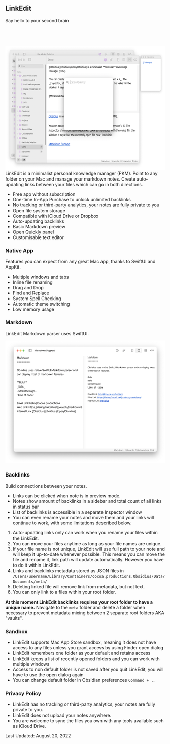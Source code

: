 <h2 class="appName">LinkEdit</h2>
<p class="hero">Say hello to your second brain</p>

<a href="https://apps.apple.com/app/id1597510262" style="display:inline-block;overflow:hidden;background:url(images/mac-app-store.svg) no-repeat;width:165px;height:40px;" class="badge"></a>

<img src="/images/obsidius-promo.png" alt="Two LinkEdit windows showing open text files" style="width: 622px; height: 390px;">
<br>
LinkEdit is a minimalist personal knowledge manager (PKM). Point to any folder on your Mac and manage your markdown notes. Create auto-updating links between your files which can go in both directions. 

- Free app without subscription  
- One-time In-App Purchase to unlock unlimited backlinks
- No tracking or third-party analytics, your notes are fully private to you  
- Open file system storage   
- Compatible with iCloud Drive or Dropbox  
- Auto-updating backlinks  
- Basic Markdown preview  
- Open Quickly panel
- Customisable text editor  

<h3 id="privacy">Native App</h3>

Features you can expect from any great Mac app, thanks to SwiftUI and AppKit.

- Multiple windows and tabs
- Inline file renaming
- Drag and Drop
- Find and Replace
- System Spell Checking
- Automatic theme switching
- Low memory usage  

<h3 id="privacy">Markdown</h3>

LinkEdit Markdown parser uses SwiftUI.

<img src="/images/markdown.png" alt="Editor window with preview on a right showing markdown features" style="width: 535px; height: 386px;">

<h3>Backlinks</h3>

Build connections between your notes. 

- Links can be clicked when note is in preview mode.
- Notes show amount of backlinks in a sidebar and total count of all links in status bar
- List of backlinks is accessible in a separate Inspector window
- You can even rename your notes and move them and your links will continue to work, with some limitations described below.

1. Auto-updating links only can work when you rename your files within the LinkEdit.
2. You can move your files anytime as long as your file names are unique.
3. If your file name is not unique, LinkEdit will use full path to your note and will keep it up-to-date whenever possible. This means you can move the file and rename it, link path will update automatically. However you have to do it within LinkEdit.
4. Links and backlinks metadata stored as JSON files in `/Users/username/Library/Containers/cocoa.productions.Obsidius/Data/Documents/meta/`
5. Deleting linked file will remove link from metadata, but not text.
6. You can only link to a files within your root folder.

**At this moment LinkEdit backlinks requires your root folder to have a unique name.**
Navigate to the `meta` folder and delete a folder when necessary to prevent metadata mixing between 2 separate root folders AKA "vaults".

<h3>Sandbox</h3>

- LinkEdit supports Mac App Store sandbox, meaning it does not have access to any files unless you grant access by using Finder open dialog
- LinkEdit remembers one folder as your default and retains access
- LinkEdit keeps a list of recently opened folders and you can work with multiple windows
- Access to non default folder is not saved after you quit LinkEdit, you will have to use the open dialog again
- You can change default folder in Obsidian preferences `Command + ,`.

<h3 id="privacy">Privacy Policy</h3>

- LinkEdit has no tracking or third-party analytics, your notes are fully private to you. 
- LinkEdit does not upload your notes anywhere. 
- You are welcome to sync the files you own with any tools available such as iCloud Drive.

Last Updated: August 20, 2022
